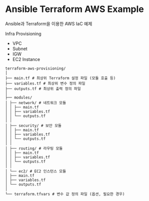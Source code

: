 # Ansible Terraform AWS Example

Ansible과 Terraform을 이용한 AWS IaC 예제

Infra Provisioning

- VPC
- Subnet
- IGW
- EC2 Instance

```
terraform-aws-provisioning/
│
├── main.tf # 최상위 Terraform 설정 파일 (모듈 호출 등)
├── variables.tf # 최상위 변수 정의 파일
├── outputs.tf # 최상위 출력 정의 파일
│
├── modules/
│ ├── network/ # 네트워크 모듈
│ │ ├── main.tf
│ │ ├── variables.tf
│ │ └── outputs.tf
│ │
│ ├── security/ # 보안 모듈
│ │ ├── main.tf
│ │ ├── variables.tf
│ │ └── outputs.tf
│ │
│ ├── routing/ # 라우팅 모듈
│ │ ├── main.tf
│ │ ├── variables.tf
│ │ └── outputs.tf
│ │
│ └── ec2/ # EC2 인스턴스 모듈
│ ├── main.tf
│ ├── variables.tf
│ └── outputs.tf
│
└── terraform.tfvars # 변수 값 정의 파일 (옵션, 필요한 경우)
```
